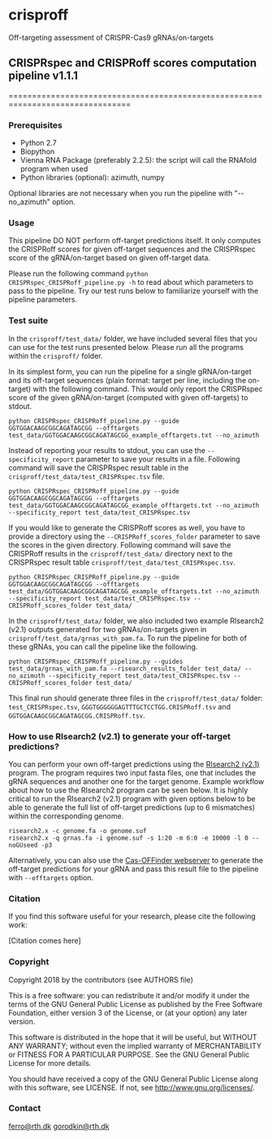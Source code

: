 # crisproff
Off-targeting assessment of CRISPR-Cas9 gRNAs/on-targets

## CRISPRspec and CRISPRoff scores computation pipeline v1.1.1
================================================================================

### Prerequisites
* Python 2.7
* Biopython
* Vienna RNA Package (preferably 2.2.5): the script will call the RNAfold program when used
* Python libraries (optional): azimuth, numpy

Optional libraries are not necessary when you run the pipeline with "--no_azimuth" option.

### Usage
This pipeline DO NOT perform off-target predictions itself. It only computes
the CRISPRoff scores for given off-target sequences and the CRISPRspec score of
the gRNA/on-target based on given off-target data.

Please run the following command `python CRISPRspec_CRISPRoff_pipeline.py -h`
to read about which parameters to pass to the pipeline. Try our test runs below
to familiarize yourself with the pipeline parameters.

### Test suite
In the `crisproff/test_data/` folder, we have included several files that you
can use for the test runs presented below. Please run all the programs within
the `crisproff/` folder.

In its simplest form, you can run the pipeline for a single gRNA/on-target and
its off-target sequences (plain format: target per line, including the
on-target) with the following command. This would only report the CRISPRspec
score of the given gRNA/on-target (computed with given off-targets) to stdout.

	python CRISPRspec_CRISPRoff_pipeline.py --guide GGTGGACAAGCGGCAGATAGCGG --offtargets test_data/GGTGGACAAGCGGCAGATAGCGG_example_offtargets.txt --no_azimuth

Instead of reporting your results to stdout, you can use the
`--specificity_report` parameter to save your results in a file. Following
command will save the CRISPRspec result table in the
`crisproff/test_data/test_CRISPRspec.tsv` file.

	python CRISPRspec_CRISPRoff_pipeline.py --guide GGTGGACAAGCGGCAGATAGCGG --offtargets test_data/GGTGGACAAGCGGCAGATAGCGG_example_offtargets.txt --no_azimuth --specificity_report test_data/test_CRISPRspec.tsv


If you would like to generate the CRISPRoff scores as well, you have to provide
a directory using the `--CRISPRoff_scores_folder` parameter to save the scores
in the given directory. Following command will save the CRISPRoff results in
the `crisproff/test_data/` directory next to the CRISPRspec result table
`crisproff/test_data/test_CRISPRspec.tsv`.

	python CRISPRspec_CRISPRoff_pipeline.py --guide GGTGGACAAGCGGCAGATAGCGG --offtargets test_data/GGTGGACAAGCGGCAGATAGCGG_example_offtargets.txt --no_azimuth --specificity_report test_data/test_CRISPRspec.tsv --CRISPRoff_scores_folder test_data/

In the `crisproff/test_data/` folder, we also included two example RIsearch2
(v2.1) outputs generated for two gRNAs/on-targets given in
`crisproff/test_data/grnas_with_pam.fa`. To run the pipeline for both of these
gRNAs, you can call the pipeline like the following.

	python CRISPRspec_CRISPRoff_pipeline.py --guides test_data/grnas_with_pam.fa --risearch_results_folder test_data/ --no_azimuth --specificity_report test_data/test_CRISPRspec.tsv --CRISPRoff_scores_folder test_data/

This final run should generate three files in the `crisproff/test_data/`
folder: `test_CRISPRspec.tsv`, `GGGTGGGGGGAGTTTGCTCCTGG.CRISPRoff.tsv` and
`GGTGGACAAGCGGCAGATAGCGG.CRISPRoff.tsv`.

### How to use RIsearch2 (v2.1) to generate your off-target predictions?
You can perform your own off-target predictions using the [RIsearch2 (v2.1)](https://rth.dk/resources/risearch/) program. The program requires two input fasta files, one that includes the gRNA sequences and another one for the target genome. Example workflow about how to use the RIsearch2 program can be seen below. It is highly critical to run the RIsearch2 (v2.1) program with given options below to be able to generate the full list of off-target predictions (up to 6 mismatches) within the corresponding genome.

	risearch2.x -c genome.fa -o genome.suf
	risearch2.x -q grnas.fa -i genome.suf -s 1:20 -m 6:0 -e 10000 -l 0 --noGUseed -p3

Alternatively, you can also use the [Cas-OFFinder
webserver](http://www.rgenome.net/cas-offinder/) to generate the off-target
predictions for your gRNA and pass this result file to the pipeline with
`--offtargets` option.

### Citation
 If you find this software useful for your research,
 please cite the following work:

 [Citation comes here]

### Copyright
Copyright 2018 by the contributors (see AUTHORS file)

This is a free software: you can redistribute it and/or modify
it under the terms of the GNU General Public License as published by
the Free Software Foundation, either version 3 of the License, or
(at your option) any later version.

This software is distributed in the hope that it will be useful,
but WITHOUT ANY WARRANTY; without even the implied warranty of
MERCHANTABILITY or FITNESS FOR A PARTICULAR PURPOSE.  See the
GNU General Public License for more details.

You should have received a copy of the GNU General Public License
along with this software, see LICENSE.
If not, see <http://www.gnu.org/licenses/>.


### Contact
ferro@rth.dk
gorodkin@rth.dk
